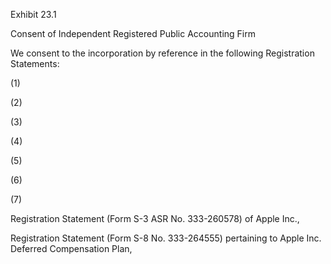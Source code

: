 Exhibit 23.1

Consent of Independent Registered Public Accounting Firm

We consent to the incorporation by reference in the following Registration Statements:

(1)

(2)

(3)

(4)

(5)

(6)

(7)

Registration Statement (Form S-3 ASR No. 333-260578) of Apple Inc.,

Registration Statement (Form S-8 No. 333-264555) pertaining to Apple Inc. Deferred Compensation Plan,